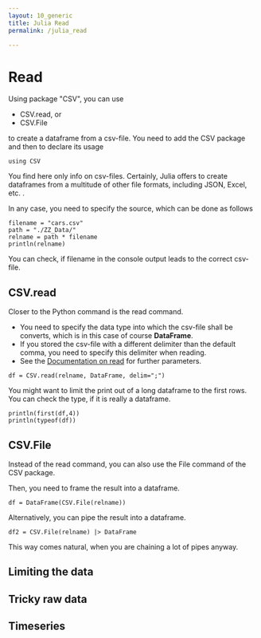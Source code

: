 ```yaml
---
layout: 10_generic
title: Julia Read
permalink: /julia_read

---
```


# Read

Using package "CSV", you can use

- CSV.read, or
- CSV.File

to create a dataframe from a csv-file. You need to add the CSV package and then to declare its usage

>
    using CSV


You find here only info on csv-files. Certainly, Julia offers to create dataframes from a multitude of other file formats, including JSON, Excel, etc. .

In any case, you need to specify the source, which can be done as follows

>
    filename = "cars.csv"
    path = "./ZZ_Data/"
    relname = path * filename
    println(relname)

You can check, if filename in the console output leads to the correct csv-file.


## CSV.read

Closer to the Python command is the read command. 
- You need to specify the data type into which the csv-file shall be converts, which is in this case of course **DataFrame**. 
- If you stored the csv-file with a different delimiter than the default comma, you need to specify this delimiter when reading. 
- See the [Documentation on read](https://csv.juliadata.org/stable/) for further parameters.

>
    df = CSV.read(relname, DataFrame, delim=";")

You might want to limit the print out of a long dataframe to the first rows. You can check the type, if it is really a dataframe.

>
    println(first(df,4))
    println(typeof(df))


## CSV.File

Instead of the read command, you can also use the File command of the CSV package. 

Then, you need to frame the result into a dataframe.

>
    df = DataFrame(CSV.File(relname))


Alternatively, you  can pipe the result into a dataframe. 

>
    df2 = CSV.File(relname) |> DataFrame

This way comes natural, when you are chaining a lot of pipes anyway.


## Limiting the data






## Tricky raw data


## Timeseries

